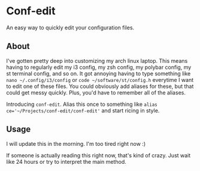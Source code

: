 # Conf-edit

An easy way to quickly edit your configuration files.

## About

I've gotten pretty deep into customizing my arch linux laptop.  This means having to regularly edit my i3 config, my zsh config, my polybar config, my st terminal config, and so on.  It got annoying having to type something like `nano ~/.config/i3/config` or `code ~/software/st/config.h` everytime I want to edit one of these files.  You could obviously add aliases for these, but that could get messy quickly.  Plus, you'd have to remember all of the aliases.

Introducing `conf-edit`.  Alias this once to something like `alias ce='~/Projects/conf-edit/conf-edit'` and start ricing in style.

## Usage

I will update this in the morning.  I'm too tired right now :)

If someone is actually reading this right now, that's kind of crazy.  Just wait like 24 hours or try to interpret the main method.